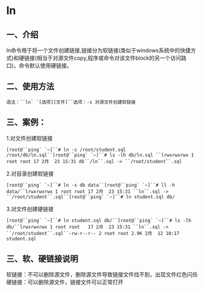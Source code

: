 # ln

## 一、介绍

ln命令用于将一个文件创建链接,链接分为软链接(类似于windows系统中的快捷方式)和硬链接(相当于对源文件copy,程序或命令对该文件block的另一个访问路口)，命令默认使用硬链接。

## 二、使用方法

```
语法：``ln` `[选项][文件]``选项：-s 对源文件创建软链接
```

 

## 三、案例：

1.对文件创建软链接

```
[root@``ping` `~]``# ln -s /root/student.sql /root/db/ln.sql``[root@``ping` `~]``# ls -lh db/ln.sql ``lrwxrwxrwx 1 root root 17 2月  23 15:31 db``/ln``.sql -> ``/root/student``.sql
```

2.对目录创建软链接

```
[root@``ping` `~]``# ln -s db data``[root@``ping` `~]``# ll -h data/``lrwxrwxrwx 1 root root 17 2月  23 15:31 ``ln``.sql -> ``/root/student``.sql``[root@``ping` `~]``# ln student.sql db/
```

3.对文件创建硬链接

```
[root@``ping` `~]``# ln student.sql db/``[root@``ping` `~]``# ls -lh db/``lrwxrwxrwx 1 root root   17 2月  23 15:31 ``ln``.sql -> ``/root/student``.sql``-rw-r--r-- 2 root root 2.9K 2月  12 10:17 student.sql
```

 

## 三、软、硬链接说明　

软链接：不可以删除源文件，删除源文件导致链接文件找不到，出现文件红色闪烁
硬链接：可以删除源文件，链接文件可以正常打开